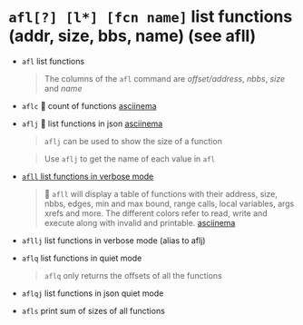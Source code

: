 <!-- TITLE: afl -->

#  `afl[?] [l*] [fcn name]`   list functions (addr, size, bbs, name) (see afll)

- `afl`   list functions
	> The columns of the `afl` command are *offset/address*, *nbbs*, *size* and *name*
- `aflc` 🚀 count of functions [asciinema](https://asciinema.org/a/TMvqJRphF2RVI0nNerxzr72pL)
- `aflj` 🚀 list functions in json [asciinema](https://asciinema.org/a/XvEb7StzQ3C1BAAlvn9CDvqLR)
	> `aflj` can be used to show the size of a function

  > Use `aflj` to get the name of each value in `afl`
- [`afll` list functions in verbose mode](/options/a/af/afll)
	> 🚀 `afll` will display a table of functions with their address, size, nbbs, edges, min and max bound, range calls, local variables, args xrefs and more. The different colors refer to read, write and execute along with invalid and printable. [asciinema](https://asciinema.org/a/N2QjD5o8X2d1t024LTr9w4wU7)
- `afllj`  list functions in verbose mode (alias to aflj)
- `aflq`   list functions in quiet mode
	> `aflq` only returns the offsets of all the functions
- `aflqj`   list functions in json quiet mode
- `afls`   print sum of sizes of all functions

<p hidden>afl aflc aflj afll aflq aflqj afls</p>